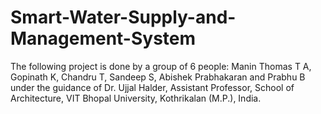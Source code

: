 # Smart-Water-Supply-and-Management-System

The following project is done by a group of 6 people: Manin Thomas T A, Gopinath K, Chandru T, Sandeep S, Abishek Prabhakaran and Prabhu B under the guidance of Dr. Ujjal Halder, Assistant Professor, School of Architecture, VIT Bhopal University, Kothrikalan (M.P.), India.
